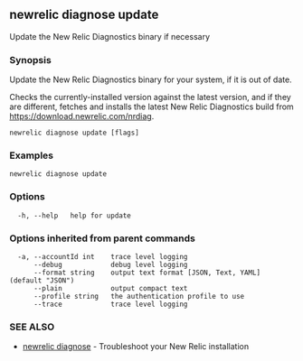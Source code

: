## newrelic diagnose update

Update the New Relic Diagnostics binary if necessary

### Synopsis

Update the New Relic Diagnostics binary for your system, if it is out of date.

Checks the currently-installed version against the latest version, and if they are different, fetches and installs the latest New Relic Diagnostics build from https://download.newrelic.com/nrdiag.

```
newrelic diagnose update [flags]
```

### Examples

```
newrelic diagnose update
```

### Options

```
  -h, --help   help for update
```

### Options inherited from parent commands

```
  -a, --accountId int    trace level logging
      --debug            debug level logging
      --format string    output text format [JSON, Text, YAML] (default "JSON")
      --plain            output compact text
      --profile string   the authentication profile to use
      --trace            trace level logging
```

### SEE ALSO

* [newrelic diagnose](newrelic_diagnose.md)	 - Troubleshoot your New Relic installation


